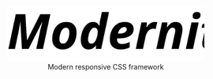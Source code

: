<p align="center">
    <a href="https://modernitycss.com/" target="_blank"><img width="400" src="logo.svg"></a><br>
    Modern responsive CSS framework
</p>

